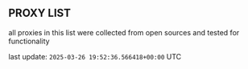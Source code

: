 ## PROXY LIST

all proxies in this list were collected from open sources and tested for functionality

last update: `2025-03-26 19:52:36.566418+00:00` UTC